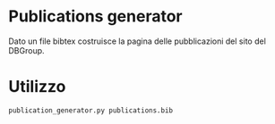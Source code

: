# Publications generator

Dato un file bibtex costruisce la pagina delle pubblicazioni del sito del DBGroup.

# Utilizzo
`publication_generator.py publications.bib`
